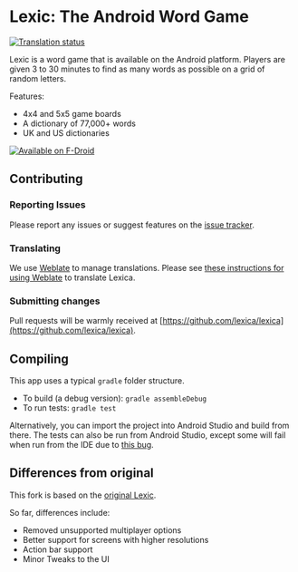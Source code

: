 # Lexic: The Android Word Game

<a href="https://hosted.weblate.org/engage/lexica/?utm_source=widget">
<img src="https://hosted.weblate.org/widgets/lexica/-/svg-badge.svg" alt="Translation status" />
</a>

Lexic is a word game that is available on the Android platform. Players are 
given 3 to 30 minutes to find as many words as possible on a grid of random letters.

Features:
 * 4x4 and 5x5 game boards
 * A dictionary of 77,000+ words
 * UK and US dictionaries

[![Available on F-Droid](https://f-droid.org/wiki/page/File:F-Droid-button_smaller.png)](https://f-droid.org/repository/browse/?fdfilter=lexic&fdid=net.healeys.lexic)

## Contributing

### Reporting Issues

Please report any issues or suggest features on the [issue tracker](https://github.com/lexica/lexica/issues).

### Translating

We use [Weblate](https://hosted.weblate.org/engage/lexica/) to manage translations. Please see [these instructions for using Weblate](https://hosted.weblate.org/engage/lexica/) to translate Lexica.

### Submitting changes

Pull requests will be warmly received at [https://github.com/lexica/lexica](https://github.com/lexica/lexica).

## Compiling

This app uses a typical `gradle` folder structure.

 * To build (a debug version): `gradle assembleDebug`
 * To run tests: `gradle test`

Alternatively, you can import the project into Android Studio and build from there.
The tests can also be run from Android Studio, except some will fail when run from the IDE due to [this bug](https://code.google.com/p/android/issues/detail?id=64887).

## Differences from original

This fork is based on the [original Lexic](http://code.google.com/p/lexic).

So far, differences include:
 * Removed unsupported multiplayer options
 * Better support for screens with higher resolutions
 * Action bar support
 * Minor Tweaks to the UI
